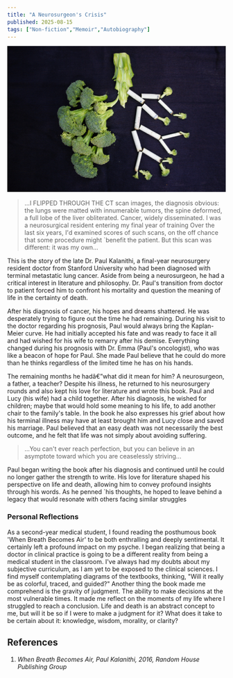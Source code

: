 ```yaml
---
title: "A Neurosurgeon's Crisis"
published: 2025-08-15
tags: ["Non-fiction","Memoir","Autobiography"]
---
```


![](./_images/sara-bakhshi-_-DIX0c_Q1Y-unsplash.jpg)

>...I FLIPPED THROUGH THE CT scan images, the diagnosis obvious: the lungs were matted with innumerable tumors, the spine deformed, a   full lobe of the liver obliterated. Cancer, widely disseminated. I was a neurosurgical resident entering my final year of training Over the last six years, I'd examined scores of such scans, on the off chance that some procedure might `benefit the patient. But this scan was different: it was my own...

This is the story of the late Dr. Paul Kalanithi, a final-year neurosurgery resident doctor from Stanford University who had been diagnosed with terminal metastatic lung cancer. Aside from being a neurosurgeon, he had a critical interest in literature and philosophy. Dr. Paul's transition from doctor to patient forced him to confront his mortality and question the meaning of life in the certainty of death.

After his diagnosis of cancer, his hopes and dreams shattered. He was desperately trying to figure out the time he had remaining. During his visit to the doctor regarding his prognosis, Paul would always bring the Kaplan-Meier curve. He had initially accepted his fate and was ready to face it all and had wished for his wife to remarry after his demise. Everything changed during his prognosis with Dr. Emma (Paul's oncologist), who was like a beacon of hope for Paul. She made Paul believe that he could do more than he thinks regardless of the limited time he has on his hands.

The remaining months he hadâ€”what did it mean for him? A neurosurgeon, a father, a teacher? Despite his illness, he returned to his neurosurgery rounds and also kept his love for literature and wrote this book. Paul and Lucy (his wife) had a child together. After his diagnosis, he wished for children; maybe that would hold some meaning to his life, to add another chair to the family's table. In the book he also expresses his grief about how his terminal illness may have at least brought him and Lucy close and saved his marriage. Paul believed that an easy death was not necessarily the best outcome, and he felt that life was not simply about avoiding suffering.

>...You can't ever reach perfection, but you can believe in an asymptote toward which you are ceaselessly striving...

Paul began writing the book after his diagnosis and continued until he could no longer gather the strength to write. His love for literature shaped his perspective on life and death, allowing him to convey profound insights through his words. As he penned `his thoughts, he hoped to leave behind a legacy that would resonate with others facing similar struggles

### Personal Reflections

As a second-year medical student, I found reading the posthumous book 'When Breath Becomes Air' to be both enthralling and deeply sentimental. It certainly left a profound impact on my psyche. I began realizing that being a doctor in clinical practice is going to be a different reality from being a medical student in the classroom. I've always had my doubts about my subjective curriculum, as I am yet to be exposed to the clinical sciences. I find myself contemplating diagrams of the textbooks, thinking, "Will it really be as colorful, traced, and guided?" Another thing the book made me comprehend is the gravity of judgment. The ability to make decisions at the most vulnerable times. It made me reflect on the moments of my life where I struggled to reach a conclusion. Life and death is an abstract concept to me, but will it be so if I were to make a judgment for it? What does it take to be certain about it: knowledge, wisdom, morality, or clarity?

## References
1. <i>When Breath Becomes Air, Paul Kalanithi, 2016, Random House Publishing Group </i>